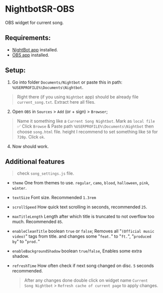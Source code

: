 # NightbotSR-OBS
 OBS widget for current song.


## Requirements:
  - [NightBot app](https://docs.nightbot.tv/app) installed.
  - [OBS app](https://obsproject.com/download) installed.

## Setup: 
1. Go into folder `Documents/Nightbot` or paste this in path: `%USERPROFILE%\Documents\Nightbot`.
  > Right there (if you using `Nightbot` app) should be already file `current_song.txt`.
  > Extract here all files.
2. Open `OBS` in `Sources` > `Add` (or + sign) > `Browser`;
  > Name it something like a `Current Song Nightbot`.
  > Mark as `local file` ✅
  > Click `Browse` & Paste path `%USERPROFILE%\Documents\Nightbot` then choose `song.html` file.
  > height I recommend to set something like `50` for `720p`.
  > Click `ok`.
4. Now should work.

## Additional features
  > check `song_settings.js` file.

- `theme` One from themes to use. `regular`, `camo`, `blood`, `halloween`, `pink`, `winter`.
- `textSize` Font size. Recommended `1.3rem`
- `scrollSpeed` How quick text scrolling in seconds, recommended `25`.
- `maxTitleLength` Length after which title is truncated to not overflow too much. Recommended `85`.
- `enableCleanTitle` boolean `true` or `false`; Removes all "`(Official music video)`" tags from title.
and changes some "`feat.`" to "`ft.`", "`produced by`" to "`prod.`"
- `enableBackgroundShadow` boolean `true`/`false`, Enables some extra shadow.
- `refreshTime` How often check if next song changed on disc. `5` seconds recommended.

  > After any changes done double click on widget name `Current Song Nightbot` > `Refresh cache of current page` to apply changes.
